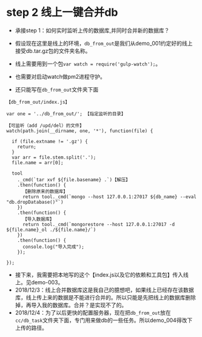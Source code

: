 # step 2 线上一键合并db

* 承接step 1：如何实时监听上传的数据库,并同时合并新的数据库？

* 假设现在这里是线上的环境，`db_from_out`是我们从demo_001约定好的线上接受db.tar.gz包的文件夹名称。
* 线上需要用到一个包`var watch = require('gulp-watch');`。
* 也需要对启动watch做pm2进程守护。
* 还只能写在`db_from_out`文件夹下面

```
【db_from_out/index.js】

var one = '../db_from_out/'; 【指定监听的目录】

【可监听（add /upd/del）的文件】
watch(path.join(__dirname, one, '*'), function(file) {

  if (file.extname != '.gz') {
    return;
  }
  var arr = file.stem.split('.');
  file.name = arr[0];

  tool
    ._cmd(`tar xvf ${file.basename} .`)【解压】
    .then(function() {
      【删除原来的数据库】
      return tool._cmd(`mongo --host 127.0.0.1:27017 ${db_name} --eval "db.dropDatabase()"`)
    })
    .then(function() {
      【导入数据库】
      return tool._cmd(`mongorestore --host 127.0.0.1:27017 -d ${file.name}_ol ./${file.name}/`)  
    })
    .then(function() {
      console.log("导入完成");
    });

});
```

* 接下来，我需要把本地写的这个【index.js以及它的依赖和工具包】传入线上。见demo-003。
* 2018/12/3：线上合并数据库这是我自己的臆想吧，如果线上已经存在该数据库，线上传上来的数据是不能进行合并的。所以只能是先把线上的数据库删除掉，再导入我的数据库。合并？是实现不了的。
* 2018/12/4：为了以后更快的配置服务器，现在把`db_from_out`放在`cc/db_task`文件夹下面，专门用来做db的一些任务。所以demo_004得改下上传的路径。
